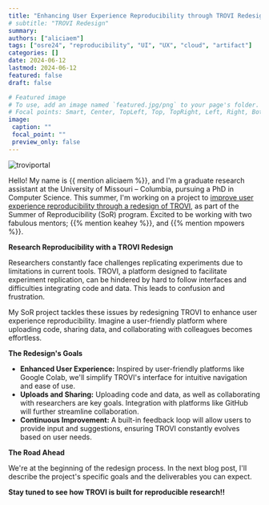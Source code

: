 ```yaml
---
title: "Enhancing User Experience Reproducibility through TROVI Redesign"
# subtitle: "TROVI Redesign"
summary:
authors: ["aliciaem"]
tags: ["osre24", "reproducibility", "UI", "UX", "cloud", "artifact"]
categories: []
date: 2024-06-12
lastmod: 2024-06-12
featured: false
draft: false

# Featured image
# To use, add an image named `featured.jpg/png` to your page's folder.
# Focal points: Smart, Center, TopLeft, Top, TopRight, Left, Right, BottomLeft, Bottom, BottomRight.
image:
 caption: ""
 focal_point: ""
 preview_only: false
---
```


![troviportal](https://github.com/user-attachments/assets/ca6f9d6f-455b-4dab-ba29-751ebf668142)


Hello! My name is {{ mention aliciaem %}}, and I'm a graduate research assistant at the University of Missouri – Columbia, pursuing a PhD in Computer Science. This summer, I'm working on a project to [improve user experience reproducibility through a redesign of TROVI](/project/osre24/uchicago/trovi/), as part of the Summer of Reproducibility (SoR) program. Excited to be working with two fabulous mentors; {{% mention keahey %}}, and {{% mention mpowers %}}. 

**Research Reproducibility with a TROVI Redesign**

Researchers constantly face challenges replicating experiments due to limitations in current tools. TROVI, a platform designed to facilitate experiment replication, can be hindered by hard to follow interfaces and difficulties integrating code and data. This leads to confusion and frustration.  

My SoR project tackles these issues by redesigning TROVI to enhance user experience reproducibility. Imagine a user-friendly platform where uploading code, sharing data, and collaborating with colleagues becomes effortless.

**The Redesign's Goals**

* **Enhanced User Experience:** Inspired by user-friendly platforms like Google Colab, we'll simplify TROVI's interface for intuitive navigation and ease of use.
* **Uploads and Sharing:** Uploading code and data, as well as collaborating with researchers are key goals. Integration with platforms like GitHub will further streamline collaboration.
* **Continuous Improvement:**  A built-in feedback loop will allow users to provide input and suggestions, ensuring TROVI constantly evolves based on user needs.

**The Road Ahead**

We're at the beginning of the redesign process. In the next blog post, I'll describe the project's specific goals and the deliverables you can expect. 

**Stay tuned to see how TROVI is built for reproducible research!!**
